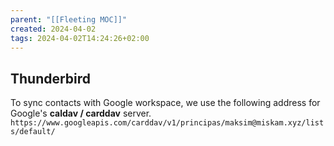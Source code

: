 ```yaml
---
parent: "[[Fleeting MOC]]"
created: 2024-04-02
tags: 2024-04-02T14:24:26+02:00
---
```


## Thunderbird

To sync contacts with Google workspace, we use the following address for Google's **caldav / carddav** server. `https://www.googleapis.com/carddav/v1/principas/maksim@miskam.xyz/lists/default/`
